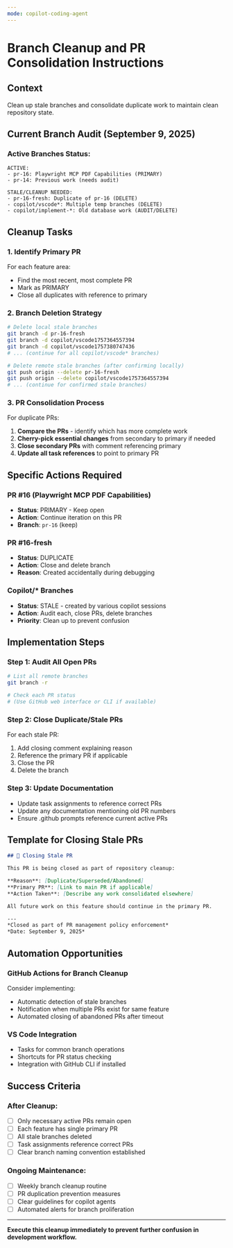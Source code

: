 ```yaml
---
mode: copilot-coding-agent
---
```


# Branch Cleanup and PR Consolidation Instructions

## Context
Clean up stale branches and consolidate duplicate work to maintain clean repository state.

## Current Branch Audit (September 9, 2025)

### Active Branches Status:
```
ACTIVE:
- pr-16: Playwright MCP PDF Capabilities (PRIMARY)
- pr-14: Previous work (needs audit)

STALE/CLEANUP NEEDED:
- pr-16-fresh: Duplicate of pr-16 (DELETE)
- copilot/vscode*: Multiple temp branches (DELETE)
- copilot/implement-*: Old database work (AUDIT/DELETE)
```

## Cleanup Tasks

### 1. **Identify Primary PR**
For each feature area:
- Find the most recent, most complete PR
- Mark as PRIMARY
- Close all duplicates with reference to primary

### 2. **Branch Deletion Strategy**
```bash
# Delete local stale branches
git branch -d pr-16-fresh
git branch -d copilot/vscode1757364557394
git branch -d copilot/vscode1757380747436
# ... (continue for all copilot/vscode* branches)

# Delete remote stale branches (after confirming locally)
git push origin --delete pr-16-fresh
git push origin --delete copilot/vscode1757364557394
# ... (continue for confirmed stale branches)
```

### 3. **PR Consolidation Process**
For duplicate PRs:
1. **Compare the PRs** - identify which has more complete work
2. **Cherry-pick essential changes** from secondary to primary if needed
3. **Close secondary PRs** with comment referencing primary
4. **Update all task references** to point to primary PR

## Specific Actions Required

### PR #16 (Playwright MCP PDF Capabilities)
- **Status**: PRIMARY - Keep open
- **Action**: Continue iteration on this PR
- **Branch**: `pr-16` (keep)

### PR #16-fresh
- **Status**: DUPLICATE
- **Action**: Close and delete branch
- **Reason**: Created accidentally during debugging

### Copilot/* Branches
- **Status**: STALE - created by various copilot sessions
- **Action**: Audit each, close PRs, delete branches
- **Priority**: Clean up to prevent confusion

## Implementation Steps

### Step 1: Audit All Open PRs
```bash
# List all remote branches
git branch -r

# Check each PR status
# (Use GitHub web interface or CLI if available)
```

### Step 2: Close Duplicate/Stale PRs
For each stale PR:
1. Add closing comment explaining reason
2. Reference the primary PR if applicable
3. Close the PR
4. Delete the branch

### Step 3: Update Documentation
- Update task assignments to reference correct PRs
- Update any documentation mentioning old PR numbers
- Ensure .github prompts reference current active PRs

## Template for Closing Stale PRs

```markdown
## 🧹 Closing Stale PR

This PR is being closed as part of repository cleanup:

**Reason**: [Duplicate/Superseded/Abandoned]
**Primary PR**: [Link to main PR if applicable]
**Action Taken**: [Describe any work consolidated elsewhere]

All future work on this feature should continue in the primary PR.

---
*Closed as part of PR management policy enforcement*
*Date: September 9, 2025*
```

## Automation Opportunities

### GitHub Actions for Branch Cleanup
Consider implementing:
- Automatic detection of stale branches
- Notification when multiple PRs exist for same feature
- Automated closing of abandoned PRs after timeout

### VS Code Integration
- Tasks for common branch operations
- Shortcuts for PR status checking
- Integration with GitHub CLI if installed

## Success Criteria

### After Cleanup:
- [ ] Only necessary active PRs remain open
- [ ] Each feature has single primary PR
- [ ] All stale branches deleted
- [ ] Task assignments reference correct PRs
- [ ] Clear branch naming convention established

### Ongoing Maintenance:
- [ ] Weekly branch cleanup routine
- [ ] PR duplication prevention measures
- [ ] Clear guidelines for copilot agents
- [ ] Automated alerts for branch proliferation

---

**Execute this cleanup immediately to prevent further confusion in development workflow.**
